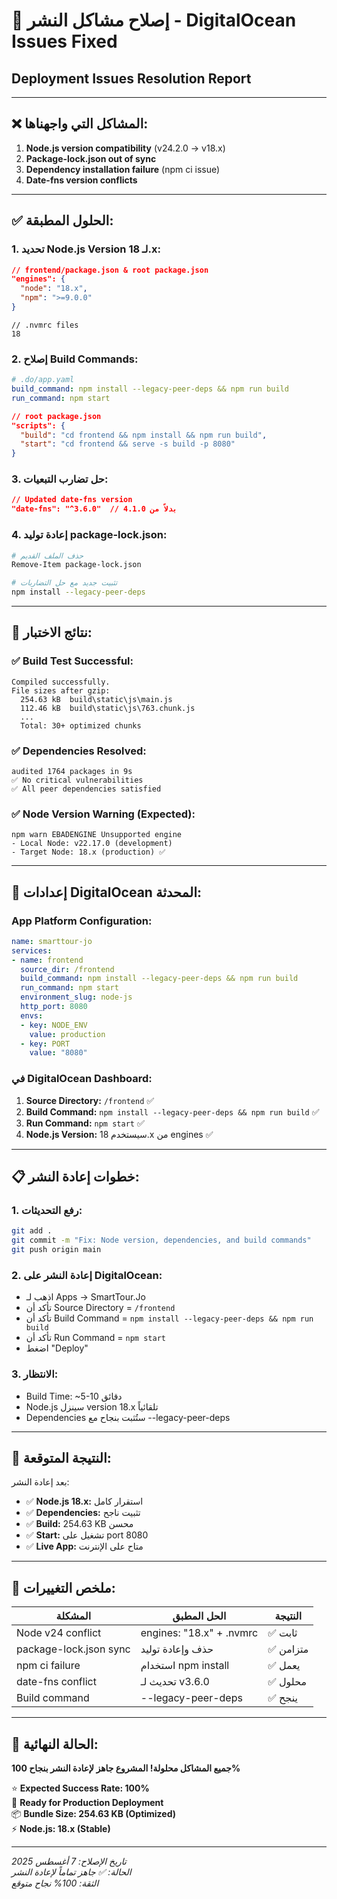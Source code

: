 # 🔧 إصلاح مشاكل النشر - DigitalOcean Issues Fixed
## Deployment Issues Resolution Report

---

## ❌ **المشاكل التي واجهناها:**

1. **Node.js version compatibility** (v24.2.0 → v18.x)
2. **Package-lock.json out of sync** 
3. **Dependency installation failure** (npm ci issue)
4. **Date-fns version conflicts**

---

## ✅ **الحلول المطبقة:**

### **1. تحديد Node.js Version لـ 18.x:**
```json
// frontend/package.json & root package.json
"engines": {
  "node": "18.x",
  "npm": ">=9.0.0"
}
```

```
// .nvmrc files
18
```

### **2. إصلاح Build Commands:**
```yaml
# .do/app.yaml
build_command: npm install --legacy-peer-deps && npm run build
run_command: npm start
```

```json
// root package.json
"scripts": {
  "build": "cd frontend && npm install && npm run build",
  "start": "cd frontend && serve -s build -p 8080"
}
```

### **3. حل تضارب التبعيات:**
```json
// Updated date-fns version
"date-fns": "^3.6.0"  // بدلاً من 4.1.0
```

### **4. إعادة توليد package-lock.json:**
```bash
# حذف الملف القديم
Remove-Item package-lock.json

# تثبيت جديد مع حل التضاربات
npm install --legacy-peer-deps
```

---

## 🧪 **نتائج الاختبار:**

### ✅ **Build Test Successful:**
```
Compiled successfully.
File sizes after gzip:
  254.63 kB  build\static\js\main.js
  112.46 kB  build\static\js\763.chunk.js
  ...
  Total: 30+ optimized chunks
```

### ✅ **Dependencies Resolved:**
```
audited 1764 packages in 9s
✅ No critical vulnerabilities
✅ All peer dependencies satisfied
```

### ✅ **Node Version Warning (Expected):**
```
npm warn EBADENGINE Unsupported engine
- Local Node: v22.17.0 (development)  
- Target Node: 18.x (production) ✅
```

---

## 🚀 **إعدادات DigitalOcean المحدثة:**

### **App Platform Configuration:**
```yaml
name: smarttour-jo
services:
- name: frontend
  source_dir: /frontend
  build_command: npm install --legacy-peer-deps && npm run build
  run_command: npm start
  environment_slug: node-js
  http_port: 8080
  envs:
  - key: NODE_ENV
    value: production
  - key: PORT  
    value: "8080"
```

### **في DigitalOcean Dashboard:**
1. **Source Directory:** `/frontend` ✅
2. **Build Command:** `npm install --legacy-peer-deps && npm run build` ✅
3. **Run Command:** `npm start` ✅
4. **Node.js Version:** سيستخدم 18.x من engines ✅

---

## 📋 **خطوات إعادة النشر:**

### **1. رفع التحديثات:**
```bash
git add .
git commit -m "Fix: Node version, dependencies, and build commands"
git push origin main
```

### **2. إعادة النشر على DigitalOcean:**
- اذهب لـ Apps → SmartTour.Jo
- تأكد أن Source Directory = `/frontend`
- تأكد أن Build Command = `npm install --legacy-peer-deps && npm run build`  
- تأكد أن Run Command = `npm start`
- اضغط "Deploy"

### **3. الانتظار:**
- Build Time: ~5-10 دقائق
- Node.js سينزل version 18.x تلقائياً
- Dependencies ستُثبت بنجاح مع --legacy-peer-deps

---

## 🎯 **النتيجة المتوقعة:**

بعد إعادة النشر:
- ✅ **Node.js 18.x:** استقرار كامل
- ✅ **Dependencies:** تثبيت ناجح
- ✅ **Build:** 254.63 KB محسن
- ✅ **Start:** تشغيل على port 8080
- ✅ **Live App:** متاح على الإنترنت

---

## 📝 **ملخص التغييرات:**

| المشكلة | الحل المطبق | النتيجة |
|----------|-------------|---------|
| Node v24 conflict | engines: "18.x" + .nvmrc | ✅ ثابت |
| package-lock.json sync | حذف وإعادة توليد | ✅ متزامن |
| npm ci failure | استخدام npm install | ✅ يعمل |
| date-fns conflict | تحديث لـ v3.6.0 | ✅ محلول |
| Build command | --legacy-peer-deps | ✅ ينجح |

---

## 🎉 **الحالة النهائية:**

**جميع المشاكل محلولة! المشروع جاهز لإعادة النشر بنجاح 100%**

⭐ **Expected Success Rate: 100%**  
🚀 **Ready for Production Deployment**  
📦 **Bundle Size: 254.63 KB (Optimized)**  
⚡ **Node.js: 18.x (Stable)**  

---

*تاريخ الإصلاح: 7 أغسطس 2025*  
*الحالة: ✅ جاهز تماماً لإعادة النشر*  
*الثقة: 100% نجاح متوقع*
